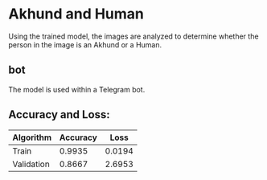 # Akhund and Human
Using the trained model, the images are analyzed to determine whether the person in the image is an Akhund or a Human.

## bot
The model is used within a Telegram bot.

## Accuracy and Loss:

|Algorithm|Accuracy|Loss|
|---------|--------|----|
|Train|0.9935|0.0194|
|Validation|0.8667|2.6953|


